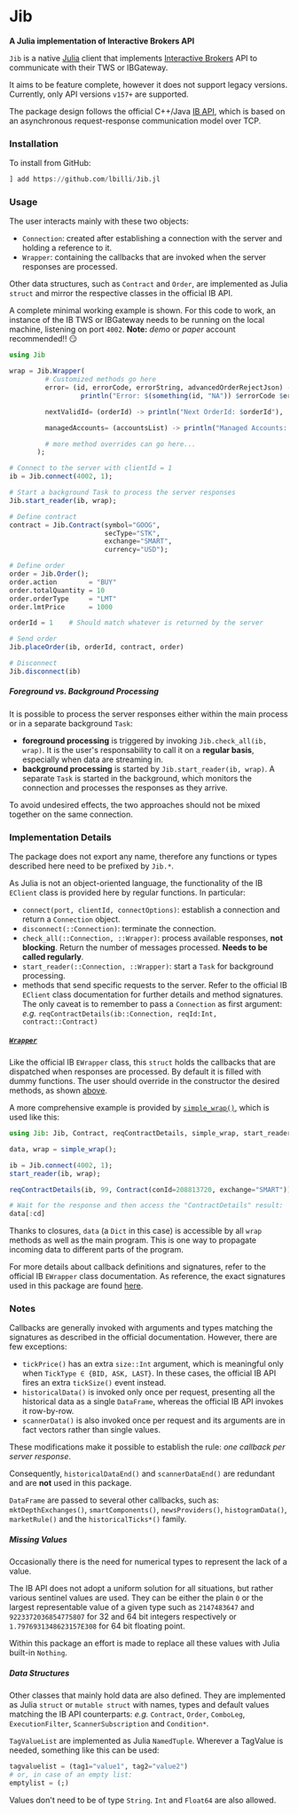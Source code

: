 # Jib

**A Julia implementation of Interactive Brokers API**

`Jib` is a native [Julia](https://julialang.org/) client that implements
[Interactive Brokers](https://www.interactivebrokers.com/) API to communicate with their
TWS or IBGateway.

It aims to be feature complete, however it does not support legacy versions.
Currently, only API versions `v157+` are supported.

The package design follows the official C++/Java
[IB API](https://interactivebrokers.github.io/tws-api/),
which is based on an asynchronous request-response communication model
over TCP.

### Installation
To install from GitHub:
```julia
] add https://github.com/lbilli/Jib.jl
```

### Usage
The user interacts mainly with these two objects:
- `Connection`: created after establishing a connection with the server and
  holding a reference to it.
- `Wrapper`: containing the callbacks that are invoked when the server responses are processed.

Other data structures, such as `Contract` and `Order`, are implemented as Julia `struct`
and mirror the respective classes in the official IB API.

A complete minimal working example is shown.
For this code to work, an instance of the IB TWS or IBGateway needs to be running
on the local machine, listening on port `4002`.
**Note:** _demo_ or _paper_ account recommended!! :smirk:
```julia
using Jib

wrap = Jib.Wrapper(
         # Customized methods go here
         error= (id, errorCode, errorString, advancedOrderRejectJson) ->
                  println("Error: $(something(id, "NA")) $errorCode $errorString $advancedOrderRejectJson"),

         nextValidId= (orderId) -> println("Next OrderId: $orderId"),

         managedAccounts= (accountsList) -> println("Managed Accounts: $accountsList")

         # more method overrides can go here...
       );

# Connect to the server with clientId = 1
ib = Jib.connect(4002, 1);

# Start a background Task to process the server responses
Jib.start_reader(ib, wrap);

# Define contract
contract = Jib.Contract(symbol="GOOG",
                        secType="STK",
                        exchange="SMART",
                        currency="USD");

# Define order
order = Jib.Order();
order.action        = "BUY"
order.totalQuantity = 10
order.orderType     = "LMT"
order.lmtPrice      = 1000

orderId = 1    # Should match whatever is returned by the server

# Send order
Jib.placeOrder(ib, orderId, contract, order)

# Disconnect
Jib.disconnect(ib)
```

##### Foreground vs. Background Processing
It is possible to process the server responses either within the main process
or in a separate background `Task`:
- **foreground processing** is triggered by invoking `Jib.check_all(ib, wrap)`.
  It is the user's responsability to call it on a **regular basis**,
  especially when data are streaming in.
- **background processing** is started by `Jib.start_reader(ib, wrap)`.
  A separate `Task` is started in the background, which monitors the connection and processes
  the responses as they arrive.

To avoid undesired effects, the two approaches should not be mixed together
on the same connection.

### Implementation Details
The package does not export any name, therefore any functions
or types described here need to be prefixed by `Jib.*`.

As Julia is not an object-oriented language, the functionality of the IB
`EClient` class is provided here by regular functions. In particular:
- `connect(port, clientId, connectOptions)`: establish a connection and return
  a `Connection` object.
- `disconnect(::Connection)`: terminate the connection.
- `check_all(::Connection, ::Wrapper)`: process available responses, **not blocking**.
  Return the number of messages processed. **Needs to be called regularly**.
- `start_reader(::Connection, ::Wrapper)`: start a `Task` for background processing.
- methods that send specific requests to the server.
  Refer to the official IB `EClient` class documentation for further details and method signatures.
  The only caveat is to remember to pass a `Connection` as first argument: _e.g._
  `reqContractDetails(ib::Connection, reqId:Int, contract::Contract)`

##### [`Wrapper`](src/wrapper.jl)
Like the official IB `EWrapper` class, this `struct` holds the callbacks that are dispatched when
responses are processed.
By default it is filled with dummy functions. The user should override in the constructor
the desired methods, as shown [above](#usage).

A more comprehensive example is provided by [`simple_wrap()`](src/wrapper.jl#L130),
which is used like this:
```julia
using Jib: Jib, Contract, reqContractDetails, simple_wrap, start_reader

data, wrap = simple_wrap();

ib = Jib.connect(4002, 1);
start_reader(ib, wrap);

reqContractDetails(ib, 99, Contract(conId=208813720, exchange="SMART"))

# Wait for the response and then access the "ContractDetails" result:
data[:cd]
```
Thanks to closures, `data` (a `Dict` in this case) is accessible by all
`wrap` methods as well as the main program. This is one way to
propagate incoming data to different parts of the program.

For more details about callback definitions and signatures,
refer to the official IB `EWrapper` class documentation.
As reference, the exact signatures used in this package
are found [here](data/wrapper_signatures.jl).

### Notes
Callbacks are generally invoked with arguments and types matching the signatures
as described in the official documentation.
However, there are few exceptions:
- `tickPrice()` has an extra `size::Int` argument,
  which is meaningful only when `TickType ∈ {BID, ASK, LAST}`.
  In these cases, the official IB API fires an extra `tickSize()` event instead.
- `historicalData()` is invoked only once per request,
  presenting all the historical data as a single `DataFrame`,
  whereas the official IB API invokes it row-by-row.
- `scannerData()` is also invoked once per request and its arguments
  are in fact vectors rather than single values.

These modifications make it possible to establish the rule:
_one callback per server response_.

Consequently, `historicalDataEnd()` and `scannerDataEnd()` are redundant and
are **not** used in this package.

`DataFrame` are passed to several other callbacks, such as:
`mktDepthExchanges()`, `smartComponents()`, `newsProviders()`, `histogramData()`,
`marketRule()` and the `historicalTicks*()` family.

##### Missing Values
Occasionally there is the need for numerical types to represent
the lack of a value.

The IB API does not adopt a uniform solution for all situations, but rather
various sentinel values are used.
They can be either the plain `0` or the largest representable value
of a given type such as `2147483647` and `9223372036854775807`
for 32 and 64 bit integers respectively or `1.7976931348623157E308`
for 64 bit floating point.

Within this package an effort is made to replace all these values with
Julia built-in `Nothing`.

##### Data Structures
Other classes that mainly hold data are also defined.
They are implemented as Julia `struct` or `mutable struct` with names,
types and default values matching the IB API counterparts: _e.g._
`Contract`, `Order`, `ComboLeg`, `ExecutionFilter`, `ScannerSubscription`
and `Condition*`.

`TagValueList` are implemented as Julia `NamedTuple`.
Wherever a TagValue is needed, something like this can be used:
```julia
tagvaluelist = (tag1="value1", tag2="value2")
# or, in case of an empty list:
emptylist = (;)
```
Values don't need to be of type `String`. `Int` and `Float64` are also allowed.
